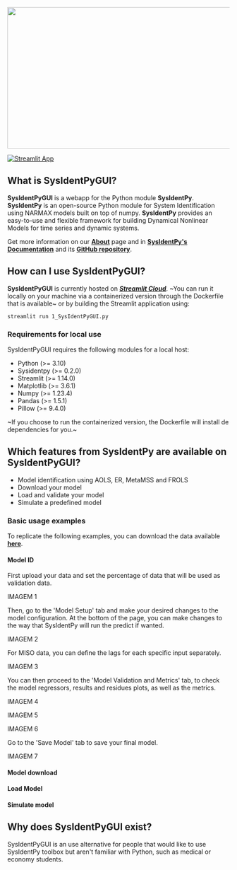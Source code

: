 <p align="center">
<img src="https://i.imgur.com/roD5DkG.png" width="640" height="320" />
</p>

[![Streamlit App](https://static.streamlit.io/badges/streamlit_badge_black_white.svg)](https://sysidentpygui.streamlit.app/)

## What is SysIdentPyGUI?

**SysIdentPyGUI** is a webapp for the Python module **SysIdentPy**. **SysIdentPy** is an open-source Python module for System Identification using NARMAX models built on top of numpy. **SysIdentPy** provides an easy-to-use and flexible framework for building Dynamical Nonlinear Models for time series and dynamic systems.

Get more information on our [**About**](https://sysidentpygui.streamlit.app/About) page and in [**SysIdentPy's Documentation**](https://sysidentpy.org/) and its [**GitHub repository**](https://github.com/wilsonrljr/sysidentpy/).

## How can I use SysIdentPyGUI?

**SysIdentPyGUI** is currently hosted on [***Streamlit Cloud***](https://sysidentpygui.streamlit.app/). ~You can run it locally on your machine via a containerized version through the Dockerfile that is available~ or by building the Streamlit application using:

``` console
streamlit run 1_SysIdentPyGUI.py
```

### Requirements for local use

SysIdentPyGUI requires the following modules for a local host:

- Python (>= 3.10)
- Sysidentpy (>= 0.2.0)
- Streamlit (>= 1.14.0)
- Matplotlib (>= 3.6.1)
- Numpy (>= 1.23.4)
- Pandas (>= 1.5.1)
- Pillow (>= 9.4.0)

~If you choose to run the containerized version, the Dockerfile will install de dependencies for you.~


## Which features from SysIdentPy are available on SysIdentPyGUI?

- Model identification using AOLS, ER, MetaMSS and FROLS
- Download your model
- Load and validate your model
- Simulate a predefined model

### Basic usage examples
To replicate the following examples, you can download the data available [**here**](https://github.com/jceneziojr/sysidentpygui_testdata).
#### Model ID
First upload your data and set the percentage of data that will be used as validation data.

IMAGEM 1

Then, go to the 'Model Setup' tab and make your desired changes to the model configuration. At the bottom of the page, you can make changes to the way that SysIdentPy will run the predict if wanted.

IMAGEM 2

For MISO data, you can define the lags for each specific input separately.

IMAGEM 3

You can then proceed to the 'Model Validation and Metrics' tab, to check the model regressors, results and residues plots, as well as the metrics.

IMAGEM 4

IMAGEM 5

IMAGEM 6

Go to the 'Save Model' tab to save your final model.

IMAGEM 7


#### Model download
#### Load Model
#### Simulate model

## Why does SysIdentPyGUI exist?

SysIdentPyGUI is an use alternative for people that would like to use SysIdentPy toolbox but aren't familiar with Python, such as medical or economy students.
